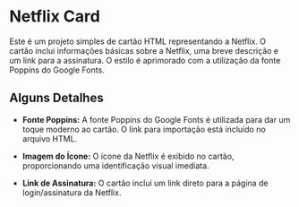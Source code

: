 # Netflix Card

Este é um projeto simples de cartão HTML representando a Netflix. O cartão inclui informações básicas sobre a Netflix, uma breve descrição e um link para a assinatura. O estilo é aprimorado com a utilização da fonte Poppins do Google Fonts.

## Alguns Detalhes 
- **Fonte Poppins:** A fonte Poppins do Google Fonts é utilizada para dar um toque moderno ao cartão. O link para importação está incluído no arquivo HTML.

- **Imagem do Ícone:** O ícone da Netflix é exibido no cartão, proporcionando uma identificação visual imediata.

- **Link de Assinatura:** O cartão inclui um link direto para a página de login/assinatura da Netflix.
